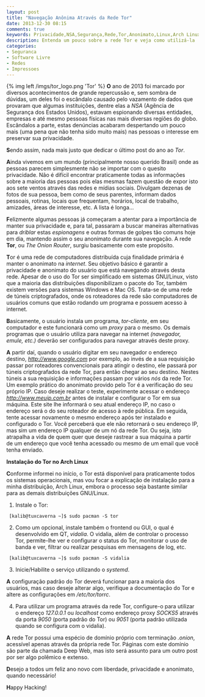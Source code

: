 ```yaml
---
layout: post
title: "Navegação Anônima Através da Rede Tor"
date: 2013-12-30 08:15
comments: true
keywords: Privacidade,NSA,Segurança,Rede,Tor,Anonimato,Linux,Arch Linux,Criptografia
description: Entenda um pouco sobre a rede Tor e veja como utilizá-la
categories:
- Seguranca
- Software Livre
- Redes
- Impressoes
---
```

{% img left /imgs/tor_logo.png 'Tor' %}
**O** ano de 2013 foi marcado por diversos acontecimentos de grande repercussão e, sem sombra de dúvidas, um deles foi o escândalo causado pelo vazamento de dados que provaram que algumas instituições, dentre elas a *NSA* (Agência de Segurança dos Estados Unidos), estavam espionando diversas entidades, empresas e até mesmo pessoas físicas nas mais diversas regiões do globo. Escândalos a parte, estas denúncias acabaram despertando um pouco mais (uma pena que não tenha sido muito mais) nas pessoas o interesse em preservar sua privacidade.

**S**endo assim, nada mais justo que dedicar o último post do ano ao *Tor*.

**A**inda vivemos em um mundo (principalmente nosso querido Brasil) onde as pessoas parecem simplesmente não se importar com o quesito privacidade. Não é difícil encontrar praticamente todas as informações sobre a maioria das pessoas pois elas mesmas fazem questão de expor isto aos sete ventos através das redes e mídias sociais. Divulgam dezenas de fotos de sua pessoa, bem como de seus parentes, informam dados pessoais, rotinas, locais que frequentam, horários, local de trabalho, amizades, áreas de interesse, etc. A lista é longa...

**F**elizmente algumas pessoas já começaram a atentar para a importância de manter sua privacidade e, para tal, passaram a buscar maneiras alternativas para *driblar* estas *espionagens* e outras formas de golpes tão comuns hoje em dia, mantendo assim o seu anonimato durante sua navegação. A rede **Tor**, ou *The Onion Router*, surgiu basicamente com este propósito.

**T**or é uma rede de computadores distribuída cuja finalidade primária é manter o anonimato na *internet*. Seu objetivo básico é garantir a privacidade e anonimato do usuário que está navegando através desta rede. Apesar de o uso do Tor ser simplificado em sistemas GNU/Linux, visto que a maioria das distribuições disponibilizam o pacote do Tor, também existem versões para sistemas Windows e Mac OS. Trata-se de uma rede de túneis criptografados, onde os roteadores da rede são computadores de usuários comuns que estão rodando um programa e possuem acesso à internet.

**B**asicamente, o usuário instala um programa, *tor-cliente*, em seu computador e este funcionará como um *proxy* para o mesmo. Os demais programas que o usuário utiliza para navegar na internet *(navegador, emule, etc.)* deverão ser configurados para navegar através deste proxy.

**A** partir daí, quando o usuário digitar em seu navegador o endereço destino, *http://www.google.com* por exemplo, ao invés de a sua requisição passar por roteadores convencionais para atingir o destino, ele passará por túneis criptografados da rede Tor, para então chegar ao seu destino. Nestes túneis a sua requisição e informações passam por vários *nós* da rede Tor. Um exemplo prático do anonimato provido pelo Tor é a verificação do seu próprio IP. Caso deseje realizar o teste, experimente acessar o endereço *http://www.meuip.com.br* antes de instalar e configurar o Tor em sua máquina. Este site lhe informará o seu atual endereço IP, no caso o endereço será o do seu roteador de acesso à rede pública. Em seguida, tente acessar novamente o mesmo endereço após ter instalado e configurado o Tor. Você perceberá que ele não retornará o seu endereço IP, mas sim um endereço IP qualquer de um nó da rede Tor. Ou seja, isto atrapalha a vida de quem quer que deseje rastrear a sua máquina a partir de um endereço que você tenha acessado ou mesmo de um email que você tenha enviado.

**Instalação do Tor no Arch Linux**

**C**onforme informei no início, o Tor está disponível para praticamente todos os sistemas operacionais, mas vou focar a explicação de instalação para a minha distribuição, Arch Linux, embora o processo seja bastante similar para as demais distribuições GNU/Linux.

1. Instale o Tor:

```
 [kalib@tuxcaverna ~]$ sudo pacman -S tor
```

2. Como um opcional, instale também o frontend ou GUI, o qual é desenvolvido em QT, *vidalia*. O vidalia, além de controlar o processo Tor, permite-lhe ver e configurar o status do Tor, monitorar o uso de banda e ver, filtrar ou realizar pesquisas em mensagens de log, etc.

```
 [kalib@tuxcaverna ~]$ sudo pacman -S vidalia
```

3. Inicie/Habilite o serviço utilizando o *systemd*.

**A** configuração padrão do Tor deverá funcionar para a maioria dos usuários, mas caso deseje alterar algo, verifique a documentação do Tor e altere as configurações em */etc/tor/torrc*.

4. Para utilizar um programa através da rede Tor, configure-o para utilizar o endereço *127.0.0.1* ou *localhost* como endereço proxy *SOCKS5* através da porta *9050* (porta padrão do Tor) ou *9051* (porta padrão utilizada quando se configura com o vidalia).

**A** rede Tor possui uma espécio de domínio próprio com terminação *.onion*, acessível apenas através da própria rede Tor. Páginas com este domínio são parte da chamada Deep Web, mas isto será assunto para um outro post por ser algo polêmico e extenso.

**D**esejo a todos um feliz ano novo com liberdade, privacidade e anonimato, quando necessário!

**H**appy Hacking!